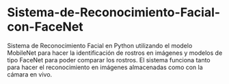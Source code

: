 # Sistema-de-Reconocimiento-Facial-con-FaceNet
Sistema de Reconocimiento Facial en Python utilizando el modelo MobileNet para hacer la identificación de rostros en imágenes y modelos de tipo FaceNet para poder comparar los rostros. El sistema funciona tanto para hacer el reconocimiento en imágenes almacenadas como con la cámara en vivo.

